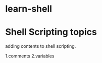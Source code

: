 # learn-shell

Shell Scripting topics
======================

adding contents to shell scripting.

1.comments
2.variables